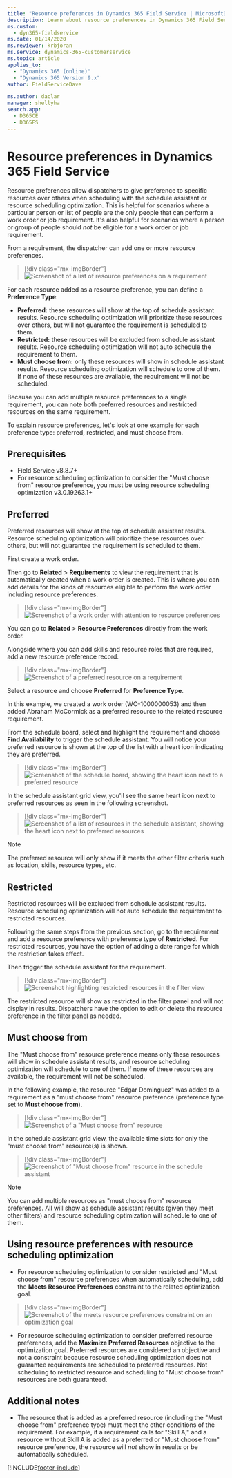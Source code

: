 ```yaml
---
title: "Resource preferences in Dynamics 365 Field Service | MicrosoftDocs"
description: Learn about resource preferences in Dynamics 365 Field Service
ms.custom: 
  - dyn365-fieldservice
ms.date: 01/14/2020
ms.reviewer: krbjoran
ms.service: dynamics-365-customerservice
ms.topic: article
applies_to: 
  - "Dynamics 365 (online)"
  - "Dynamics 365 Version 9.x"
author: FieldServiceDave

ms.author: daclar
manager: shellyha
search.app: 
  - D365CE
  - D365FS
---
```


# Resource preferences in Dynamics 365 Field Service

Resource preferences allow dispatchers to give preference to specific resources over others when scheduling with the schedule assistant or resource scheduling optimization. This is helpful for scenarios where a particular person or list of people are the only people that can perform a work order or job requirement. It's also helpful for scenarios where a person or group of people should *not* be eligible for a work order or job requirement.

From a requirement, the dispatcher can add one or more resource preferences. 


> [!div class="mx-imgBorder"]
> ![Screenshot of a list of resource preferences on a requirement](./media/scheduling-resource-preference.png)


For each resource added as a resource preference, you can define a **Preference Type**:

- **Preferred:** these resources will show at the top of schedule assistant results. Resource scheduling optimization will prioritize these resources over others, but will not guarantee the requirement is scheduled to them.
- **Restricted:** these resources will be excluded from schedule assistant results. Resource scheduling optimization will not auto schedule the requirement to them.
- **Must choose from:** only these resources will show in schedule assistant results. Resource scheduling optimization will schedule to one of them. If none of these resources are available, the requirement will not be scheduled.

Because you can add multiple resource preferences to a single requirement, you can note both preferred resources and restricted resources on the same requirement.

To explain resource preferences, let's look at one example for each preference type: preferred, restricted, and must choose from.


## Prerequisites

- Field Service v8.8.7+
- For resource scheduling optimization to consider the "Must choose from" resource preference, you must be using resource scheduling optimization v3.0.19263.1+ 

## Preferred

Preferred resources will show at the top of schedule assistant results. Resource scheduling optimization will prioritize these resources over others, but will not guarantee the requirement is scheduled to them.

First create a work order.

Then go to **Related** > **Requirements** to view the requirement that is automatically created when a work order is created. This is where you can add details for the kinds of resources eligible to perform the work order including resource preferences. 

> [!div class="mx-imgBorder"]
> ![Screenshot of a work order with attention to resource preferences](./media/scheduling-resource-preference-navigate.png)

You can go to **Related** > **Resource Preferences** directly from the work order.

Alongside where you can add skills and resource roles that are required, add a new resource preference record.


> [!div class="mx-imgBorder"]
> ![Screenshot of a preferred resource on a requirement](./media/scheduling-resource-preference-requirement.png)

Select a resource and choose **Preferred** for **Preference Type**.

In this example, we created a work order (WO-1000000053) and then added Abraham McCormick as a preferred resource to the related resource requirement.

From the schedule board, select and highlight the requirement and choose **Find Availability** to trigger the schedule assistant. You will notice your preferred resource is shown at the top of the list with a heart icon indicating they are preferred.

> [!div class="mx-imgBorder"]
> ![Screenshot of the schedule board, showing the heart icon next to a preferred resource](./media/scheduling-resource-preference-preferred.png)

In the schedule assistant grid view, you'll see the same heart icon next to preferred resources as seen in the following screenshot.

> [!div class="mx-imgBorder"]
> ![Screenshot of a list of resources in the schedule assistant, showing the heart icon next to preferred resources](./media/scheduling-resource-preference-preferred-grid.png)

> [!Note]
> The preferred resource will only show if it meets the other filter criteria such as location, skills, resource types, etc.

## Restricted

Restricted resources will be excluded from schedule assistant results. Resource scheduling optimization will not auto schedule the requirement to restricted resources.

Following the same steps from the previous section, go to the requirement and add a resource preference with preference type of **Restricted**. For restricted resources, you have the option of adding a date range for which the restriction takes effect.

Then trigger the schedule assistant for the requirement.

> [!div class="mx-imgBorder"]
> ![Screenshot highlighting restricted resources in the filter view](./media/scheduling-resource-preference-restricted.png)

The restricted resource will show as restricted in the filter panel and will not display in results. Dispatchers have the option to edit or delete the resource preference in the filter panel as needed. 


## Must choose from

The "Must choose from" resource preference means only these resources will show in schedule assistant results, and resource scheduling optimization will schedule to one of them. If none of these resources are available, the requirement will not be scheduled.

In the following example, the resource "Edgar Dominguez" was added to a requirement as a "must choose from" resource preference (preference type set to **Must choose from**).

> [!div class="mx-imgBorder"]
> ![Screenshot of a "Must choose from" resource](./media/scheduling-resource-preference-must-choose-from.png)

In the schedule assistant grid view, the available time slots for only the "must choose from" resource(s) is shown. 

> [!div class="mx-imgBorder"]
> ![Screenshot of "Must choose from" resource in the schedule assistant](./media/scheduling-resource-preference-must-choose-from-grid.png)

> [!Note]
> You can add multiple resources as "must choose from" resource preferences. All will show as schedule assistant results (given they meet other filters) and resource scheduling optimization will schedule to one of them.

## Using resource preferences with resource scheduling optimization

- For resource scheduling optimization to consider restricted and "Must choose from" resource preferences when automatically scheduling, add the **Meets Resource Preferences** constraint to the related optimization goal. 

> [!div class="mx-imgBorder"]
> ![Screenshot of the meets resource preferences constraint on an optimization goal](./media/rso-constraints-meets-resource-preferences.png)

- For resource scheduling optimization to consider preferred resource preferences, add the **Maximize Preferred Resources** objective to the optimization goal. Preferred resources are considered an objective and not a constraint because resource scheduling optimization does not guarantee requirements are scheduled to preferred resources. Not scheduling to restricted resource and scheduling to "Must choose from" resources are both guaranteed.  


## Additional notes
- The resource that is added as a preferred resource (including the "Must choose from" preference type) must meet the other conditions of the requirement. For example, if a requirement calls for "Skill A," and a resource without Skill A is added as a preferred or "Must choose from" resource preference, the resource will *not* show in results or be automatically scheduled.


[!INCLUDE[footer-include](../includes/footer-banner.md)]